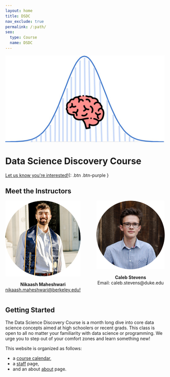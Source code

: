 ```yaml
---
layout: home
title: DSDC
nav_exclude: true
permalink: /:path/
seo:
  type: Course
  name: DSDC
---
```


![ScreenShot](/assets/images/logo.jpg)

# Data Science Discovery Course

[Let us know you're interested!](https://docs.google.com/forms/d/e/1FAIpQLSd19YpgIfzDTT-Ncm3IHbNcUl40HfMRQXTs_ffzgJlY-mSJSg/viewform?usp=sf_link){: .btn .btn-purple }

## Meet the Instructors
<div style="display: flex; justify-content: center;">
  <div style="text-align: center; margin-right: 50px;">
    <img src="assets/images/nikaaash-modified.png" width = "300"/>
    <p>
      <strong>Nikaash Maheshwari</strong><br>
      <a href="https://nikaash.maheshwari@berkeley.edu/">nikaash.maheshwari@berkeley.edu!</a>
    </p>
  </div>
  
  <div style="text-align: center;">
    <img src="assets/images/caaleb-modified.png" width = "300"/>
    <p>
      <strong>Caleb Stevens</strong><br>
      Email: caleb.stevens@duke.edu
    </p>
  </div>
</div> 


## Getting Started

The Data Science Discovery Course is a month long dive into core data science concepts aimed at high schoolers or recent grads. This class is open to all no matter your familiarity with data science or programming. We urge you to step out of your comfort zones and learn something new!

This website is organized as follows:

- a [course calendar](calendar.md),
- a [staff](staff.md) page,
- and an about [about](about.md) page.






